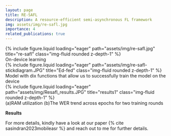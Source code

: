 ```yaml
---
layout: page
title: RE-SAFL
description: A resource-efficient semi-asynchronous FL framework
img: assets/img/re-safl.jpg
importance: 4
related_publications: true
---
```


<div class="row justify-content-sm-center">
    <div class="col-sm-4 mt-3 mt-md-0">
        {% include figure.liquid loading="eager" path="assets/img/re-safl.jpg" title="re-safl" class="img-fluid rounded z-depth-1" %}
    </div>
</div>
<div class="caption"> On-device learning
</div>



<div class="row justify-content-sm-center">
    <div class="col-sm-8 mt-3 mt-md-0">
        {% include figure.liquid loading="eager" path="assets/img/re-safl-stickdiagram.JPG" title="Ed-fed" class="img-fluid rounded z-depth-1" %}
    </div>
</div>
<div class="caption">
Model with dix functions that allow us to successfully train the model on the device
</div>


<div class="row">
    <div class="col-sm-6 mt-3 mt-md-0">
        {% include figure.liquid loading="eager" path="assets/img/Resafl_results.JPG" title="results1" class="img-fluid rounded z-depth-1" %}
    </div>
</div>
<div class="caption">
(a)RAM utilization (b)The WER trend across epochs for two training rounds
</div>


**Results**


For more details, kindly have a look at our paper {% cite sasindran2023mobileasr %} and reach out to me for further details.
